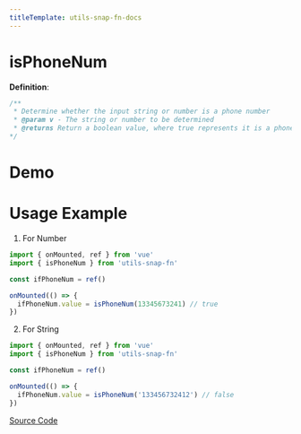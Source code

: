 ```yaml
---
titleTemplate: utils-snap-fn-docs
---
```


# isPhoneNum

**Definition**:

```js
/**
 * Determine whether the input string or number is a phone number
 * @param v - The string or number to be determined
 * @returns Return a boolean value, where true represents it is a phone number, and false represents it is not
*/
```

# Demo

<Box>
  <IsPhoneNumDemo />
</Box>

# Usage Example

1. For Number
```ts
import { onMounted, ref } from 'vue'
import { isPhoneNum } from 'utils-snap-fn'

const ifPhoneNum = ref()

onMounted(() => {
  ifPhoneNum.value = isPhoneNum(13345673241) // true
})
```

2. For String
```js
import { onMounted, ref } from 'vue'
import { isPhoneNum } from 'utils-snap-fn'

const ifPhoneNum = ref()

onMounted(() => {
  ifPhoneNum.value = isPhoneNum('133456732412') // false
})
```

[Source Code](https://github.com/guxuerui/utils-snap-fn/blob/main/src/playground/regexp/isPhoneNum.ts)